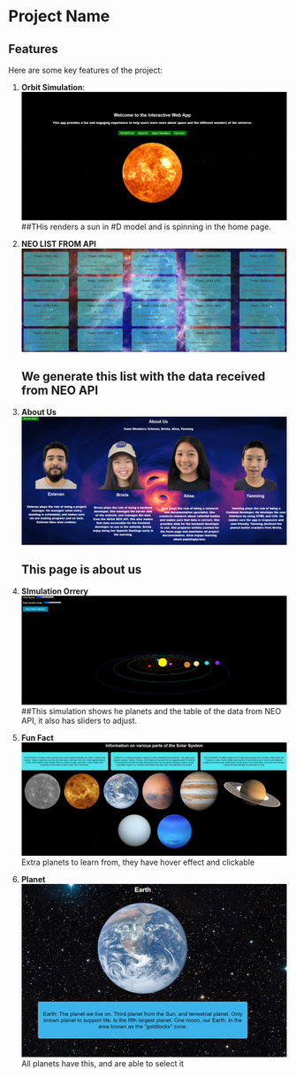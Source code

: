 # Project Name

## Features

Here are some key features of the project:

1. **Orbit Simulation**:
   ![Orbit Simulation](images/1.png)
   ##THis renders a sun in #D model and is spinning in the home page.

2. **NEO LIST FROM API**
   ![NEO](images/2.png)
   ## We generate this list with the data received from NEO API
   
4. **About Us**
   ![about](images/6.png)
   ## This page is about us

6. **SImulation Orrery**
   ![app](images/3.png)
   ##This simulation shows he planets and the table of the data from NEO API, it also has sliders to adjust.

8. **Fun Fact**
   ![fun](images/4.png)
   Extra planets to learn from, they have hover effect and clickable

10. **Planet**
   ![pla](images/5.png)
All planets have this, and are able to select it


